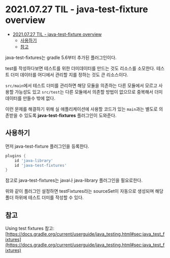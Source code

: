 # 2021.07.27 TIL - java-test-fixture overview

- [2021.07.27 TIL - java-test-fixture overview](#20210727-til---java-test-fixture-overview)
  - [사용하기](#사용하기)
  - [참고](#참고)

java-test-fixtures는 gradle 5.6부터 추가된 플러그인이다.

test를 작성하다보면 테스트를 위한 더미데이터를 만드는 것도 리소스를 소모한다. 테스트 더미 데이터를 어디에서 관리할 지를 정하는 것도 큰 리소스이다.

`src/main`에서 테스트 더미를 관리하면 해당 모듈을 의존하는 다른 모듈에서 모르고 사용할 가능성도 있고 `src/test`는 다른 모듈에서 의존할 방법이 없으므로 중복해서 더미 데이터를 만들수 밖에 없다.

이런 문제를 해결하기 위해 실 애플리케이션에 사용할 코드가 있는 `main`과는 별도로 의존받을 수 있도록 **java-test-fixtures** 플러그인이 도와준다.

## 사용하기

먼저 java-test-fixture 플러그인을 등록한다.

```groovy
plugins {
    id 'java-library'
    id 'java-test-fixtures'
}
```

참고로 java-test-fixtures는 java나 java-library 플러그인을 필요로한다.

위와 같이 플러그인 설정하면 testFixtures라는 sourceSet이 자동으로 생성되며 해당 폴더 하위에 테스트 더미를 작성할 수 있다.

## 참고

Using test fixtures 참고: [https://docs.gradle.org/current/userguide/java_testing.html#sec:java_test_fixtures](https://docs.gradle.org/current/userguide/java_testing.html#sec:java_test_fixtures)